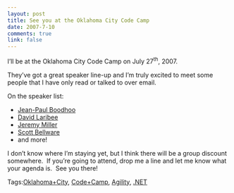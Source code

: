 ```yaml
--- 
layout: post
title: See you at the Oklahoma City Code Camp
date: 2007-7-10
comments: true
link: false
---
```

<p>I’ll be at the Oklahoma City Code Camp on July 27<sup>th</sup>, 2007.</p><p>They’ve got a great speaker line-up and I’m truly excited to meet some people that I have only read or talked to over email.</p><p>On the speaker list:</p><ul><li><a href="http://codebetter.com/blogs/jean-paul_boodhoo" target="_blank">Jean-Paul Boodhoo</a></li><li><a href="http://laribee.com/" target="_blank">David Laribee</a></li><li><a href="http://codebetter.com/blogs/jeremy.miller/default.aspx" target="_blank">Jeremy Miller</a></li><li><a href="http://codebetter.com/blogs/scott.bellware/default.aspx" target="_blank">Scott Bellware</a></li><li>and more!</li></ul><p>I don’t know where I’m staying yet, but I think there will be a group discount somewhere.&nbsp; If you’re going to attend, drop me a line and let me know what your agenda is.&nbsp; See you there!</p><div class="bjtags">Tags:<a rel="tag" href="http://technorati.com/tag/Oklahoma+City">Oklahoma+City</a>, <a rel="tag" href="http://technorati.com/tag/Code+Camp">Code+Camp</a>, <a rel="tag" href="http://technorati.com/tag/Agility">Agility</a>, <a rel="tag" href="http://technorati.com/tag/.NET">.NET</a></div>
